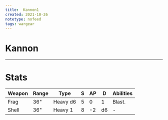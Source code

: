 ```yaml
---
title:  Kannon1
created: 2021-10-26
notetype: nofeed
tags: wargear
---
```


# Kannon

---

# Stats

| Weapon | Range | Type     | S   | AP  | D   | Abilities |
| ------ | ----- | -------- | --- | --- | --- | --------- |
| Frag   | 36"   | Heavy d6 | 5   | 0   | 1   | Blast.    |
| Shell  | 36"   | Heavy 1  | 8   | -2  | d6  | -         |